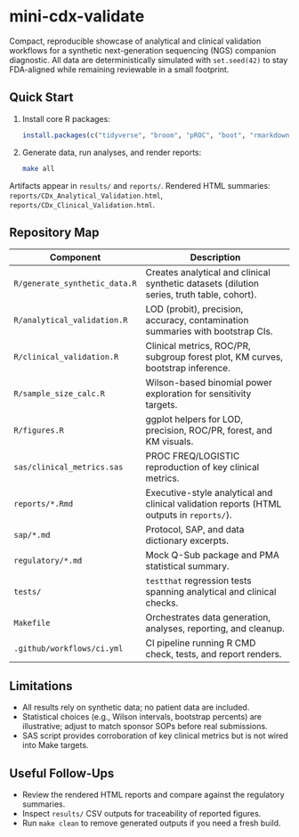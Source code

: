 # mini-cdx-validate

Compact, reproducible showcase of analytical and clinical validation workflows for a synthetic next-generation sequencing (NGS) companion diagnostic. All data are deterministically simulated with `set.seed(42)` to stay FDA-aligned while remaining reviewable in a small footprint.

## Quick Start

1. Install core R packages:
   ```r
   install.packages(c("tidyverse", "broom", "pROC", "boot", "rmarkdown", "testthat", "survival", "markdown"))
   ```
2. Generate data, run analyses, and render reports:
   ```sh
   make all
   ```

Artifacts appear in `results/` and `reports/`. Rendered HTML summaries: `reports/CDx_Analytical_Validation.html`, `reports/CDx_Clinical_Validation.html`.

## Repository Map

| Component | Description |
|-----------|-------------|
| `R/generate_synthetic_data.R` | Creates analytical and clinical synthetic datasets (dilution series, truth table, cohort). |
| `R/analytical_validation.R` | LOD (probit), precision, accuracy, contamination summaries with bootstrap CIs. |
| `R/clinical_validation.R` | Clinical metrics, ROC/PR, subgroup forest plot, KM curves, bootstrap inference. |
| `R/sample_size_calc.R` | Wilson-based binomial power exploration for sensitivity targets. |
| `R/figures.R` | ggplot helpers for LOD, precision, ROC/PR, forest, and KM visuals. |
| `sas/clinical_metrics.sas` | PROC FREQ/LOGISTIC reproduction of key clinical metrics. |
| `reports/*.Rmd` | Executive-style analytical and clinical validation reports (HTML outputs in `reports/`). |
| `sap/*.md` | Protocol, SAP, and data dictionary excerpts. |
| `regulatory/*.md` | Mock Q-Sub package and PMA statistical summary. |
| `tests/` | `testthat` regression tests spanning analytical and clinical checks. |
| `Makefile` | Orchestrates data generation, analyses, reporting, and cleanup. |
| `.github/workflows/ci.yml` | CI pipeline running R CMD check, tests, and report renders. |

## Limitations

- All results rely on synthetic data; no patient data are included.
- Statistical choices (e.g., Wilson intervals, bootstrap percents) are illustrative; adjust to match sponsor SOPs before real submissions.
- SAS script provides corroboration of key clinical metrics but is not wired into Make targets.

## Useful Follow-Ups

- Review the rendered HTML reports and compare against the regulatory summaries.
- Inspect `results/` CSV outputs for traceability of reported figures.
- Run `make clean` to remove generated outputs if you need a fresh build.
